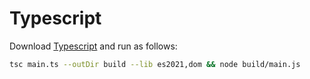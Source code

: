 # Typescript

Download [Typescript](https://www.typescriptlang.org/) and run as follows:

```bash
tsc main.ts --outDir build --lib es2021,dom && node build/main.js
```
